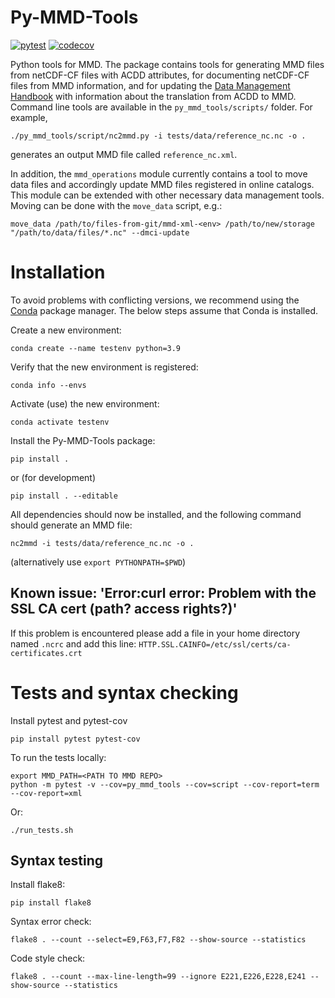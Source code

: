 # Py-MMD-Tools

[![pytest](https://github.com/metno/py-mmd-tools/actions/workflows/tests.yml/badge.svg)](https://github.com/metno/py-mmd-tools/actions/workflows/tests.yml)
[![codecov](https://codecov.io/gh/metno/py-mmd-tools/branch/master/graph/badge.svg)](https://codecov.io/gh/metno/py-mmd-tools)

Python tools for MMD. The package contains tools for generating MMD files from netCDF-CF files with ACDD attributes, for documenting netCDF-CF files from MMD information, and for updating the [Data Management Handbook](https://metno.github.io/data-management-handbook/) with information about the translation from ACDD to MMD. Command line tools are available in the `py_mmd_tools/scripts/` folder. For example,

```
./py_mmd_tools/script/nc2mmd.py -i tests/data/reference_nc.nc -o .
```

generates an output MMD file called `reference_nc.xml`.

In addition, the `mmd_operations` module currently contains a tool to move data
files and accordingly update MMD files registered in online catalogs. This
module can be extended with other necessary data management tools. Moving
can be done with the `move_data` script, e.g.:

```
move_data /path/to/files-from-git/mmd-xml-<env> /path/to/new/storage "/path/to/data/files/*.nc" --dmci-update
```

# Installation

To avoid problems with conflicting versions, we recommend using the [Conda](
https://docs.conda.io/projects/conda/en/latest/user-guide/getting-started.html) package manager.
The below steps assume that Conda is installed.

Create a new environment:

```text
conda create --name testenv python=3.9
```

Verify that the new environment is registered:

```text
conda info --envs
```

Activate (use) the new environment:

```text
conda activate testenv
```

Install the Py-MMD-Tools package:

```text
pip install .
```

or (for development)

```text
pip install . --editable
```

All dependencies should now be installed, and the following command should generate an MMD file:

```text
nc2mmd -i tests/data/reference_nc.nc -o .
```

(alternatively use `export PYTHONPATH=$PWD`)

## Known issue: 'Error:curl error: Problem with the SSL CA cert (path? access rights?)'

If this problem is encountered please add a file in your home directory named `.ncrc` and add this line: `HTTP.SSL.CAINFO=/etc/ssl/certs/ca-certificates.crt`

# Tests and syntax checking

Install pytest and pytest-cov

```
pip install pytest pytest-cov
```

To run the tests locally:
```
export MMD_PATH=<PATH TO MMD REPO>
python -m pytest -v --cov=py_mmd_tools --cov=script --cov-report=term --cov-report=xml
```

Or:
```
./run_tests.sh
```

## Syntax testing

Install flake8:
```
pip install flake8
```

Syntax error check:
```
flake8 . --count --select=E9,F63,F7,F82 --show-source --statistics
```

Code style check:
```
flake8 . --count --max-line-length=99 --ignore E221,E226,E228,E241 --show-source --statistics
```
